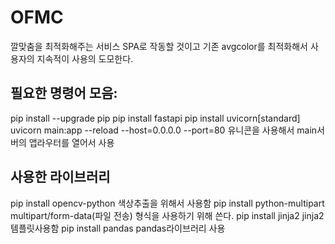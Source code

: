 # OFMC
깔맞춤을 최적화해주는 서비스
SPA로 작동할 것이고 기존 avgcolor를 최적화해서 사용자의 지속적이 사용의 도모한다.

## 필요한 명령어 모음:
pip install --upgrade pip
pip install fastapi
pip install uvicorn[standard]
uvicorn main:app --reload --host=0.0.0.0 --port=80 유니콘을 사용해서 main서버의 앱라우터를 열어서 사용

## 사용한 라이브러리
pip install opencv-python 색상추출을 위해서 사용함
pip install python-multipart multipart/form-data(파일 전송) 형식을 사용하기 위해 쓴다.
pip install jinja2 jinja2템플릿사용함
pip install pandas pandas라이브러리 사용